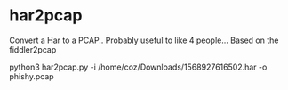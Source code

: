 # har2pcap
Convert a Har to a PCAP.. Probably useful to like 4 people... Based on the fiddler2pcap


python3 har2pcap.py -i /home/coz/Downloads/1568927616502.har -o phishy.pcap
